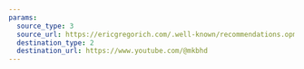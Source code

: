 ```yaml
---
params:
  source_type: 3
  source_url: https://ericgregorich.com/.well-known/recommendations.opml
  destination_type: 2
  destination_url: https://www.youtube.com/@mkbhd
---
```

